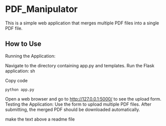 # PDF_Manipulator

This is a simple web application that merges multiple PDF files into a single PDF file.

## How to Use

Running the Application:

Navigate to the directory containing app.py and templates.
Run the Flask application:
sh

Copy code
```
python app.py
```

Open a web browser and go to http://127.0.0.1:5000/ to see the upload form.
Testing the Application:
Use the form to upload multiple PDF files.
After submitting, the merged PDF should be downloaded automatically.

make the text above a readme file